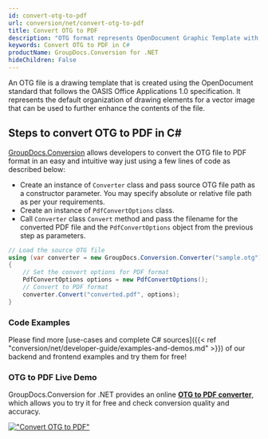 ```yaml
---
id: convert-otg-to-pdf
url: conversion/net/convert-otg-to-pdf
title: Convert OTG to PDF
description: "OTG format represents OpenDocument Graphic Template with .otg extension. Learn how to convert OTG to PDF file programmatically in C# language using GroupDocs.Conversion for .NET library."
keywords: Convert OTG to PDF in C#
productName: GroupDocs.Conversion for .NET
hideChildren: False
---
```


An OTG file is a drawing template that is created using the OpenDocument standard that follows the OASIS Office Applications 1.0 specification. It represents the default organization of drawing elements for a vector image that can be used to further enhance the contents of the file.

## Steps to convert OTG to PDF in C#

[GroupDocs.Conversion](https://products.groupdocs.com/conversion/net) allows developers to convert the OTG file to PDF format in an easy and intuitive way just using a few lines of code as described below:

* Create an instance of `Converter` class and pass source OTG file path as a constructor parameter. You may specify absolute or relative file path as per your requirements. 
* Create an instance of `PdfConvertOptions` class.
* Call `Converter` class `Convert` method and pass the filename for the converted PDF file and the `PdfConvertOptions` object from the previous step as parameters.

```csharp
// Load the source OTG file
using (var converter = new GroupDocs.Conversion.Converter("sample.otg"))
{
    // Set the convert options for PDF format
    PdfConvertOptions options = new PdfConvertOptions();
    // Convert to PDF format
    converter.Convert("converted.pdf", options);
}
```

### Code Examples

Please find more [use-cases and complete C# sources]({{< ref "conversion/net/developer-guide/examples-and-demos.md" >}}) of our backend and frontend examples and try them for free!

### OTG to PDF Live Demo

GroupDocs.Conversion for .NET provides an online [**OTG to PDF converter**](https://products.groupdocs.app/conversion/otg-to-pdf), which allows you to try it for free and check conversion quality and accuracy.

[!["Convert OTG to PDF"](conversion/net/images/convert-otg-to-pdf.png)](https://products.groupdocs.app/conversion/otg-to-pdf)